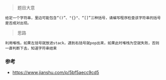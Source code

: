 
> 题目大意
```
给定一个字符串，里边可能包含“()”、"{}"、“[]”三种括号，请编写程序检查该字符串的括号是否成对出现。
```

> 思路
```
利用堆栈，如果左括号就放进stack，遇到右括号就pop出来，如果此时堆栈为空就失败，否则一直判断下去，知道字符串结束
```

### 参考
- https://www.jianshu.com/p/5bf5aecc9cd5
